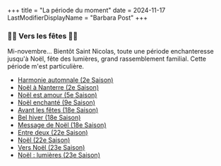 +++
title = "La période du moment"
date = 2024-11-17
LastModifierDisplayName = "Barbara Post"
+++
### 🎄🎀 Vers les fêtes 🎀🎄

Mi-novembre... Bientôt Saint Nicolas, toute une période enchanteresse jusqu'à Noël, fête des lumières, grand rassemblement familial. Cette période m'est particulière.

- [Harmonie automnale (2e Saison)](../seasons/2_deuxieme_saison/harmonie_automnale)
- [Noël à Nanterre (2e Saison)](../seasons/2_deuxieme_saison/noel_a_nanterre)
- [Noël est amour (5e Saison)](../seasons/5_cinquieme_saison/noel_est_amour)
- [Noël enchanté (9e Saison)](../seasons/9_neuvieme_saison/noel_enchante)
- [Avant les fêtes (18e Saison)](../seasons/18_dix_huitieme_saison/avant_les_fetes)
- [Bel hiver (18e Saison)](../seasons/18_dix_huitieme_saison/bel_hiver)
- [Message de Noël (18e Saison)](../seasons/18_dix_huitieme_saison/message_de_noel)
- [Entre deux (22e Saison)](../seasons/22_vingt_deuxieme_saison/entre_deux)
- [Noël (22e Saison)](../seasons/22_vingt_deuxieme_saison/noel)
- [Vers Noël (23e Saison)](../seasons/23_vingt_troisieme_saison/vers_noel)
- [Noël : lumières (23e Saison)](../seasons/23_vingt_troisieme_saison/noel_lumieres)
